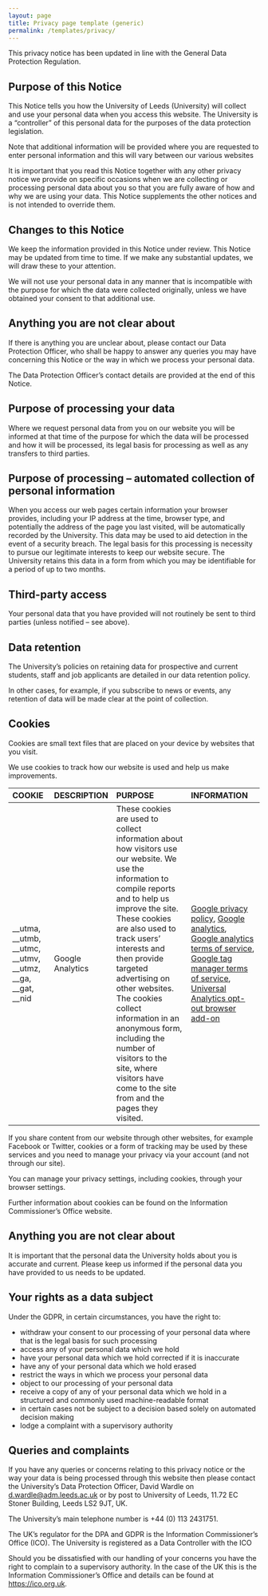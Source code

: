 ```yaml
---
layout: page
title: Privacy page template (generic)
permalink: /templates/privacy/
---
```


This privacy notice has been updated in line with the General Data Protection Regulation.

## Purpose of this Notice

This Notice tells you how the University of Leeds (University) will collect and use your personal data when you access this website. The University is a “controller” of this personal data for the purposes of the data protection legislation.

Note that additional information will be provided where you are requested to enter personal information and this will vary between our various websites

It is important that you read this Notice together with any other privacy notice we provide on specific occasions when we are collecting or processing personal data about you so that you are fully aware of how and why we are using your data. This Notice supplements the other notices and is not intended to override them.

## Changes to this Notice

We keep the information provided in this Notice under review. This Notice may be updated from time to time. If we make any substantial updates, we will draw these to your attention.

We will not use your personal data in any manner that is incompatible with the purpose for which the data were collected originally, unless we have obtained your consent to that additional use.

## Anything you are not clear about

If there is anything you are unclear about, please contact our Data Protection Officer, who shall be happy to answer any queries you may have concerning this Notice or the way in which we process your personal data.

The Data Protection Officer’s contact details are provided at the end of this Notice.

## Purpose of processing your data

Where we request personal data from you on our website you will be informed at that time of the purpose for which the data will be processed and how it will be processed, its legal basis for processing as well as any transfers to third parties.

## Purpose of processing – automated collection of personal information

When you access our web pages certain information your browser provides, including your IP address at the time, browser type, and potentially the address of the page you last visited, will be automatically recorded by the University. This data may be used to aid detection in the event of a security breach. The legal basis for this processing is necessity to pursue our legitimate interests to keep our website secure. The University retains this data in a form from which you may be identifiable for a period of up to two months.

## Third-party access

Your personal data that you have provided will not routinely be sent to third parties (unless notified – see above).

## Data retention

The University’s policies on retaining data for prospective and current students, staff and job applicants are detailed in our data retention policy.

In other cases, for example, if you subscribe to news or events, any retention of data will be made clear at the point of collection.

## Cookies

Cookies are small text files that are placed on your device by websites that you visit.

We use cookies to track how our website is used and help us make improvements.

| COOKIE | DESCRIPTION | PURPOSE | INFORMATION |
|:-------|:------------|:--------|:------------|
| __utma, __utmb, __utmc, __utmv, __utmz, __ga, __gat, __nid | Google Analytics | These cookies are used to collect information about how visitors use our website. We use the information to compile reports and to help us improve the site. These cookies are also used to track users’ interests and then provide targeted advertising on other websites. The cookies collect information in an anonymous form, including the number of visitors to the site, where visitors have come to the site from and the pages they visited. | [Google privacy policy](https://policies.google.com/privacy?hl=en-GB&gl=uk#infocollect), [Google analytics](http://www.google.com/analytics/learn/privacy.html), [Google analytics terms of service](http://www.google.com/intl/en_uk/analytics/tos.html), [Google tag manager terms of service](https://www.google.com/analytics/tag-manager/use-policy/), [Universal Analytics opt-out browser add-on](https://tools.google.com/dlpage/gaoptout) |

If you share content from our website through other websites, for example Facebook or Twitter, cookies or a form of tracking may be used by these services and you need to manage your privacy via your account (and not through our site).

You can manage your privacy settings, including cookies, through your browser settings.

Further information about cookies can be found on the Information Commissioner’s Office website.

## Anything you are not clear about

It is important that the personal data the University holds about you is accurate and current. Please keep us informed if the personal data you have provided to us needs to be updated.

## Your rights as a data subject

Under the GDPR, in certain circumstances, you have the right to:

* withdraw your consent to our processing of your personal data where that is the legal basis for such processing
* access any of your personal data which we hold
* have your personal data which we hold corrected if it is inaccurate
* have any of your personal data which we hold erased
* restrict the ways in which we process your personal data
* object to our processing of your personal data
* receive a copy of any of your personal data which we hold in a structured and commonly used machine-readable format
* in certain cases not be subject to a decision based solely on automated decision making
* lodge a complaint with a supervisory authority

## Queries and complaints

If you have any queries or concerns relating to this privacy notice or the way your data is being processed through this website then please contact the University’s Data Protection Officer, David Wardle on [d.wardle@adm.leeds.ac.uk](mailto:d.wardle@adm.leeds.ac.uk) or by post to University of Leeds, 11.72 EC Stoner Building, Leeds LS2 9JT, UK.

The University’s main telephone number is +44 (0) 113 2431751.

The UK’s regulator for the DPA and GDPR is the Information Commissioner’s Office (ICO). The University is registered as a Data Controller with the ICO

Should you be dissatisfied with our handling of your concerns you have the right to complain to a supervisory authority. In the case of the UK this is the Information Commissioner’s Office and details can be found at <https://ico.org.uk>.